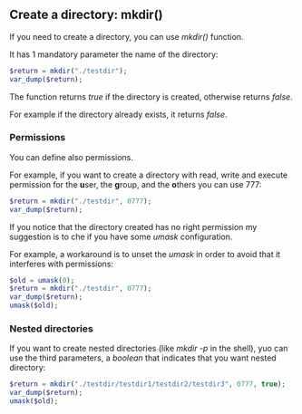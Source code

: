 ## Create a directory: mkdir()
If you need to create a directory, you can use *mkdir()* function.

It has 1 mandatory parameter the name of the directory:

```php
$return = mkdir("./testdir");
var_dump($return);
```

The function returns *true* if the directory is created, otherwise returns *false*.

For example if the directory already exists, it returns *false*.

### Permissions

You can define also permissions.

For example, if you want to create a directory with read, write and execute permission for the **u**ser, the **g**roup, and the **o**thers you can use 777:

```php
$return = mkdir("./testdir", 0777);
var_dump($return);
```

If you notice that the directory created has no right permission my suggestion is to che if you have some *umask* configuration.

For example, a workaround is to unset the *umask* in order to avoid that it interferes with permissions:

```php
$old = umask(0);
$return = mkdir("./testdir", 0777);
var_dump($return);
umask($old);
```

### Nested directories

If you want to create nested directories (like *mkdir -p* in the shell), yuo can use the third parameters, a *boolean* that indicates that you want nested directory:

```php
$return = mkdir("./testdir/testdir1/testdir2/testdir3", 0777, true);
var_dump($return);
umask($old);
```



